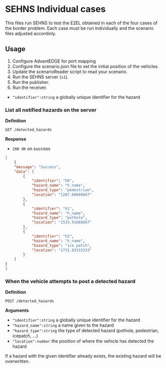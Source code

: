 # SEHNS Individual cases

This files run SEHNS to test the E2EL obtained in each of the four cases of the border problem.
Each case must be run individually and the scenario files adjusted accordinly.

## Usage
1. Configure AdvantEDGE for port mapping
2. Configure the scenario.json file to set the initial position of the vehicles.
3. Update the scenarioReader script to read your scenario.
4. Run the SEHNS server (`s1`).
5. Run the publisher.
6. Run the receiver.

- `"identifier":string` a globally unique identifier for the hazard


### List all notified hazards on the server

**Definition**

`GET /detected_hazards`

**Response**

- `200 OK` on success

```json
[
    {
    "message": "Success",
    "data": [
        {
            "identifier": "h0",
            "hazard_name": "h_name",
            "hazard_type": "pedestrian",
            "location": "1207.66666667"
        },
        {
            "identifier": "h1",
            "hazard_name": "h_name",
            "hazard_type": "pothole",
            "location": "1533.91666667"
        },
        {
            "identifier": "h2",
            "hazard_name": "h_name",
            "hazard_type": "ice patch",
            "location": "1731.83333333"
        }
    ]
}
]
```

### When the vehicle attempts to post a detected hazard

**Definition**

`POST /detected_hazards`

**Arguments**

- `"identifier":string` a globally unique identifier for the hazard
- `"hazard_name":string` a name given to the hazard
- `"hazard_type":string` the type of detected hazard (pothole, pedestrian, icepatch, ...)
- `"location":number` the position of where the vehicle has detected the hazard

If a hazard with the given identifier already exists, the existing hazard will be overwritten.

